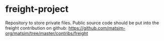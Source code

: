 # freight-project

Repository to store private files. Public source code should be put into the freight contribution on github:
https://github.com/matsim-org/matsim/tree/master/contribs/freight
